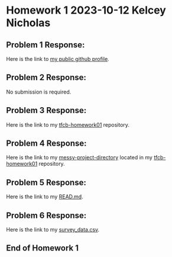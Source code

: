 # Homework 1 2023-10-12 Kelcey Nicholas

## Problem 1 Response:
Here is the link to [my public github profile](https://github.com/kln918).

## Problem 2 Response: 
No submission is required.

## Problem 3 Response:
Here is the link to my [tfcb-homework01](https://github.com/kln918/tfcb-homework01) repository.

## Problem 4 Response:
Here is the link to my [messy-project-directory](https://github.com/kln918/tfcb-homework01/tree/master/homeworks/homework01/messy-project-directory) located in my [tfcb-homework01](https://github.com/kln918/tfcb-homework01) repository.

## Problem 5 Response:
Here is the link to my [READ.md](https://github.com/kln918/git/blob/master/README.md).

## Problem 6 Response: 
Here is the link to my [survey_data.csv](https://github.com/kln918/git/blob/master/survey_data.csv).

## End of Homework 1
